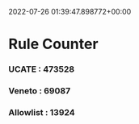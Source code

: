2022-07-26 01:39:47.898772+00:00
# Rule Counter 
 ### UCATE : 473528

 ### Veneto : 69087

 ### Allowlist : 13924